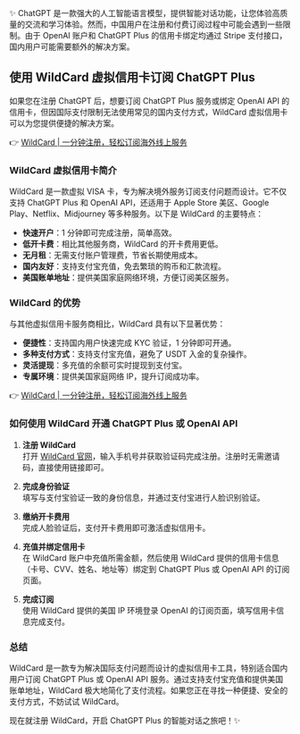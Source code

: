 ✨ ChatGPT 是一款强大的人工智能语言模型，提供智能对话功能，让您体验高质量的交流和学习体验。然而，中国用户在注册和付费订阅过程中可能会遇到一些限制。由于 OpenAI 账户和 ChatGPT Plus 的信用卡绑定均通过 Stripe 支付接口，国内用户可能需要额外的解决方案。

## 使用 WildCard 虚拟信用卡订阅 ChatGPT Plus

如果您在注册 ChatGPT 后，想要订阅 ChatGPT Plus 服务或绑定 OpenAI API 的信用卡，但因国际支付限制无法使用常见的国内支付方式，WildCard 虚拟信用卡可以为您提供便捷的解决方案。

👉 [WildCard | 一分钟注册，轻松订阅海外线上服务](https://bit.ly/bewildcard)

### WildCard 虚拟信用卡简介

WildCard 是一款虚拟 VISA 卡，专为解决境外服务订阅支付问题而设计。它不仅支持 ChatGPT Plus 和 OpenAI API，还适用于 Apple Store 美区、Google Play、Netflix、Midjourney 等多种服务。以下是 WildCard 的主要特点：

- **快速开户**：1 分钟即可完成注册，简单高效。
- **低开卡费**：相比其他服务商，WildCard 的开卡费用更低。
- **无月租**：无需支付账户管理费，节省长期使用成本。
- **国内友好**：支持支付宝充值，免去繁琐的购币和汇款流程。
- **美国账单地址**：提供美国家庭网络环境，方便订阅美区服务。

### WildCard 的优势

与其他虚拟信用卡服务商相比，WildCard 具有以下显著优势：

- **便捷性**：支持国内用户快速完成 KYC 验证，1 分钟即可开通。
- **多种支付方式**：支持支付宝充值，避免了 USDT 入金的复杂操作。
- **灵活提现**：多充值的余额可实时提现到支付宝。
- **专属环境**：提供美国家庭网络 IP，提升订阅成功率。

👉 [WildCard | 一分钟注册，轻松订阅海外线上服务](https://bit.ly/bewildcard)

### 如何使用 WildCard 开通 ChatGPT Plus 或 OpenAI API

1. **注册 WildCard**  
   打开 [WildCard 官网](https://bit.ly/bewildcard)，输入手机号并获取验证码完成注册。注册时无需邀请码，直接使用链接即可。

2. **完成身份验证**  
   填写与支付宝验证一致的身份信息，并通过支付宝进行人脸识别验证。

3. **缴纳开卡费用**  
   完成人脸验证后，支付开卡费用即可激活虚拟信用卡。

4. **充值并绑定信用卡**  
   在 WildCard 账户中充值所需金额，然后使用 WildCard 提供的信用卡信息（卡号、CVV、姓名、地址等）绑定到 ChatGPT Plus 或 OpenAI API 的订阅页面。

5. **完成订阅**  
   使用 WildCard 提供的美国 IP 环境登录 OpenAI 的订阅页面，填写信用卡信息完成支付。

### 总结

WildCard 是一款专为解决国际支付问题而设计的虚拟信用卡工具，特别适合国内用户订阅 ChatGPT Plus 或 OpenAI API 服务。通过支持支付宝充值和提供美国账单地址，WildCard 极大地简化了支付流程。如果您正在寻找一种便捷、安全的支付方式，不妨试试 WildCard。

现在就注册 WildCard，开启 ChatGPT Plus 的智能对话之旅吧！✨
